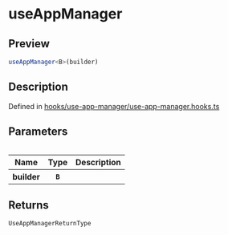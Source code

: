 
      
# useAppManager

<div class="api-docs__section" data-reactroot="">

## Preview

</div><div class="api-docs__preview fn" data-reactroot="">

```ts
useAppManager<B>(builder)
```

</div><div class="api-docs__section" data-reactroot="">

## Description

</div><div class="api-docs__description" data-reactroot=""><span class="api-docs__do-not-parse">



</span></div><div class="api-docs__definition" data-reactroot="">

Defined in [hooks/use-app-manager/use-app-manager.hooks.ts](https://github.com/BetterTyped/hyper-fetch/blob/089b54eb/packages/react/src/hooks/use-app-manager/use-app-manager.hooks.ts#L7)

</div><div class="api-docs__section" data-reactroot="">

## Parameters

</div><div class="api-docs__parameters" data-reactroot=""><table>

<table><thead><tr><th>Name</th><th>Type</th><th>Description</th></tr></thead><tbody><tr><th>builder</th><th><code><span class="api-type__type ">B</span></code></th><th><div class="api-docs__description"><span class="api-docs__do-not-parse">



</span></div></th></tr></tbody></table>

</table></div><div class="api-docs__section" data-reactroot="">

## Returns

</div><div class="api-docs__returns" data-reactroot="">

```ts
UseAppManagerReturnType
```

</div>